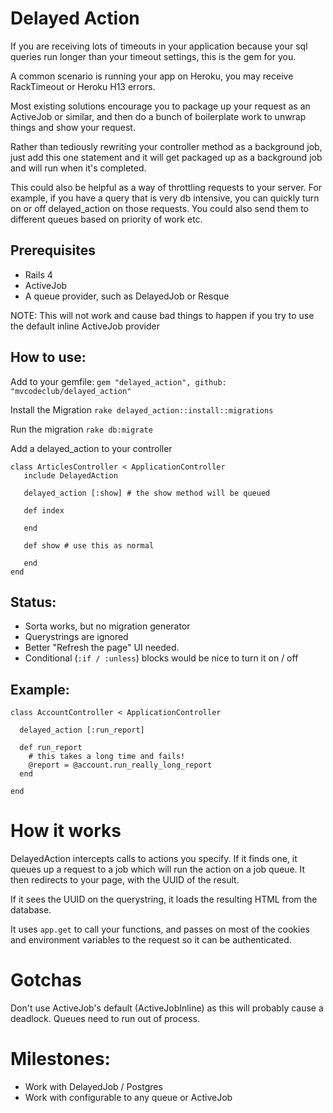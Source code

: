 # Delayed Action

If you are receiving lots of timeouts in your application because your sql queries run longer than your timeout settings, this is the gem for you.

A common scenario is running your app on Heroku, you may receive RackTimeout or Heroku H13 errors. 

Most existing solutions encourage you to package up your request as an ActiveJob or similar, and then do a bunch of boilerplate work to unwrap things and show your request.

Rather than tediously rewriting your controller method as a background job, just add this one statement and it will get packaged up as a background job and will run when it's completed.

This could also be helpful as a way of throttling requests to your server.  For example, if you have a query that is very db intensive, you can quickly turn on or off delayed_action on those requests. You could also send them to different queues based on priority of work etc.

## Prerequisites
 * Rails 4
 * ActiveJob
 * A queue provider, such as DelayedJob or Resque
 
NOTE: This will not work and cause bad things to happen if you try to use the default inline ActiveJob provider

## How to use:

Add to your gemfile:
``` gem "delayed_action", github: "mvcodeclub/delayed_action" ```

Install the Migration
``` rake delayed_action::install::migrations ```

Run the migration
``` rake db:migrate ```

Add a delayed_action to your controller
```
class ArticlesController < ApplicationController
   include DelayedAction
   
   delayed_action [:show] # the show method will be queued
   
   def index
   
   end
   
   def show # use this as normal
   
   end
end

```

## Status:
- Sorta works, but no migration generator
- Querystrings are ignored
- Better "Refresh the page" UI needed.
- Conditional (`:if / :unless`) blocks would be nice to turn it on / off

## Example:
```
class AccountController < ApplicationController

  delayed_action [:run_report]

  def run_report
    # this takes a long time and fails!
    @report = @account.run_really_long_report
  end

end
```

# How it works
DelayedAction intercepts calls to actions you specify.  If it finds one, it queues up a request to a job which will run the action on a job queue.  It then redirects to your page, with the UUID of the result.  

If it sees the UUID on the querystring, it loads the resulting HTML from the database.

It uses `app.get` to call your functions, and passes on most of the cookies and environment variables to the request so it can be authenticated.

# Gotchas
Don't use ActiveJob's default (ActiveJobInline) as this will probably cause a deadlock.  Queues need to run out of process.

# Milestones:

* Work with DelayedJob / Postgres
* Work with configurable to any queue or ActiveJob
